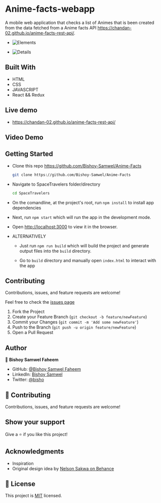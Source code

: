 # Anime-facts-webapp

A mobile web application that checks a list of Animes that is been created from the data fetched from a Anime facts API https://chandan-02.github.io/anime-facts-rest-api/.

- ![Elements](https://user-images.githubusercontent.com/29541335/142738592-a00d625c-9e33-4e81-a720-dd5f72579f7b.png)

- ![Details](https://user-images.githubusercontent.com/29541335/142738577-b8072432-6415-40d1-b8e5-3cd1c21925b9.png)


## Built With

- HTML
- CSS
- JAVASCRIPT
- React && Redux

## Live demo 
- https://chandan-02.github.io/anime-facts-rest-api/

## Video Demo 

## Getting Started

* Clone this repo <https://github.com/Bishoy-Samwel/Anime-Facts>

    ```bash
    git clone https://github.com/Bishoy-Samwel/Anime-Facts
    ```

* Navigate to SpaceTravelers folder/directory

    ```bash
    cd SpaceTravelers
    ```

* On the comandline, at the project's root, run ```npm install``` to install app dependencies

* Next, run ```npm start``` which will run the app in the development mode.

* Open [http://localhost:3000](http://localhost:3000) to view it in the browser.

* ALTERNATIVELY

  * Just run ```npm run build``` which will build the project and generate output files into the ```build``` directory.

  * Go to ```build``` directory and manually open ```index.html``` to interact with the app


## Contributing

Contributions, issues, and feature requests are welcome!

Feel free to check the [issues page](https://github.com/Bishoy-Samwel/Anime-Facts/issues)

  1. Fork the Project
  2. Create your Feature Branch (`git checkout -b feature/newFeature`)
  3. Commit your Changes (`git commit -m 'Add some newFeature'`)
  4. Push to the Branch (`git push -u origin feature/newFeature`)
  5. Open a Pull Request


## Author

👤 **Bishoy Samwel Faheem**

- GitHub: [@Bishoy Samwel Faheem](https://github.com/Bishoy-Samwel)
- LinkedIn: [Bishoy Samwel](https://www.linkedin.com/in/bishoy-samwuel-ss/)
- Twitter: [@bisho](https://twitter.com/BishoFaheem15)
## 🤝 Contributing

Contributions, issues, and feature requests are welcome!

## Show your support

Give a ⭐️ if you like this project!

## Acknowledgments

- Inspiration
- Original design idea by [ Nelson Sakwa on Behance](https://www.behance.net/gallery/31579789/Ballhead-App-%28Free-PSDs%29)

## 📝 License

This project is [MIT](./MIT.md) licensed.


